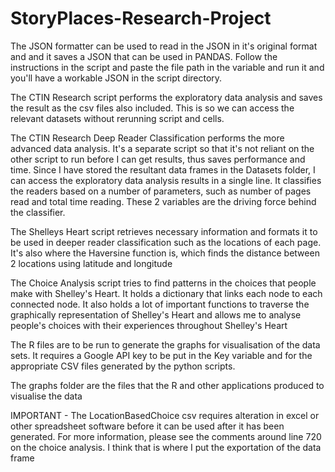 # StoryPlaces-Research-Project

The JSON formatter can be used to read in the JSON in it's original format and and it saves a JSON that can be used in PANDAS. Follow the instructions in the script and paste the file path in the variable and run it and you'll have a workable JSON in the script directory.

The CTIN Research script performs the exploratory data analysis and saves the result as the csv files also included. This is so we can access the relevant datasets without rerunning script and cells.

The CTIN Research Deep Reader Classification performs the more advanced data analysis. It's a separate script so that it's not reliant on the other script to run before I can get results, thus saves performance and time. Since I have stored the resultant data frames in the Datasets folder, I can access the exploratory data analysis results in a single line. It classifies the readers based on a number of parameters, such as number of pages read and total time reading. These 2 variables are the driving force behind the classifier.

The Shelleys Heart script retrieves necessary information and formats it to be used in deeper reader classification such as the locations of each page. It's also where the Haversine function is, which finds the distance between 2 locations using latitude and longitude 

The Choice Analysis script tries to find patterns in the choices that people make with Shelley's Heart. It holds a dictionary that links each node to each connected node. It also holds a lot of important functions to traverse the graphically representation of Shelley's Heart and allows me to analyse people's choices with their experiences throughout Shelley's Heart

The R files are to be run to generate the graphs for visualisation of the data sets. It requires a Google API key to be put in the Key variable and for the appropriate CSV files generated by the python scripts.

The graphs folder are the files that the R and other applications produced to visualise the data

IMPORTANT - The LocationBasedChoice csv requires alteration in excel or other spreadsheet software before it can be used after it has been generated. For more information, please see the comments around line 720 on the choice analysis. I think that is where I put the exportation of the data frame
